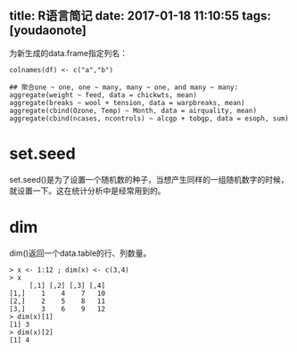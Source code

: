 
title: R语言简记
date: 2017-01-18 11:10:55
tags: [youdaonote]
---

为新生成的data.frame指定列名： 
```
colnames(df) <- c("a","b")
```

```
## 聚合one ~ one, one ~ many, many ~ one, and many ~ many:
aggregate(weight ~ feed, data = chickwts, mean)
aggregate(breaks ~ wool + tension, data = warpbreaks, mean)
aggregate(cbind(Ozone, Temp) ~ Month, data = airquality, mean)
aggregate(cbind(ncases, ncontrols) ~ alcgp + tobgp, data = esoph, sum)
```

set.seed
=
set.seed()是为了设置一个随机数的种子，当想产生同样的一组随机数字的时候，就设置一下。这在统计分析中是经常用到的。


dim
=
dim()返回一个data.table的行、列数量。
```
> x <- 1:12 ; dim(x) <- c(3,4)
> x
     [,1] [,2] [,3] [,4]
[1,]    1    4    7   10
[2,]    2    5    8   11
[3,]    3    6    9   12
> dim(x)[1]
[1] 3
> dim(x)[2]
[1] 4
```
